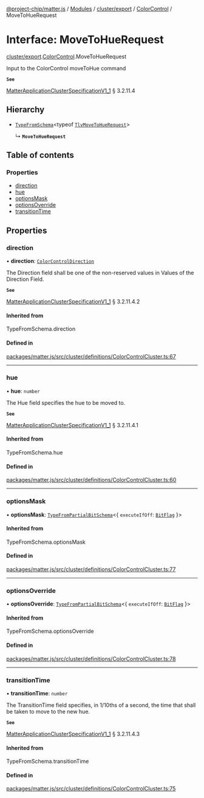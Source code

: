 [@project-chip/matter.js](../README.md) / [Modules](../modules.md) / [cluster/export](../modules/cluster_export.md) / [ColorControl](../modules/cluster_export.ColorControl.md) / MoveToHueRequest

# Interface: MoveToHueRequest

[cluster/export](../modules/cluster_export.md).[ColorControl](../modules/cluster_export.ColorControl.md).MoveToHueRequest

Input to the ColorControl moveToHue command

**`See`**

[MatterApplicationClusterSpecificationV1_1](spec_export.MatterApplicationClusterSpecificationV1_1.md) § 3.2.11.4

## Hierarchy

- [`TypeFromSchema`](../modules/tlv_export.md#typefromschema)\<typeof [`TlvMoveToHueRequest`](../modules/cluster_export.ColorControl.md#tlvmovetohuerequest)\>

  ↳ **`MoveToHueRequest`**

## Table of contents

### Properties

- [direction](cluster_export.ColorControl.MoveToHueRequest.md#direction)
- [hue](cluster_export.ColorControl.MoveToHueRequest.md#hue)
- [optionsMask](cluster_export.ColorControl.MoveToHueRequest.md#optionsmask)
- [optionsOverride](cluster_export.ColorControl.MoveToHueRequest.md#optionsoverride)
- [transitionTime](cluster_export.ColorControl.MoveToHueRequest.md#transitiontime)

## Properties

### direction

• **direction**: [`ColorControlDirection`](../enums/cluster_export.ColorControl.ColorControlDirection.md)

The Direction field shall be one of the non-reserved values in Values of the Direction Field.

**`See`**

[MatterApplicationClusterSpecificationV1_1](spec_export.MatterApplicationClusterSpecificationV1_1.md) § 3.2.11.4.2

#### Inherited from

TypeFromSchema.direction

#### Defined in

[packages/matter.js/src/cluster/definitions/ColorControlCluster.ts:67](https://github.com/project-chip/matter.js/blob/3adaded6/packages/matter.js/src/cluster/definitions/ColorControlCluster.ts#L67)

___

### hue

• **hue**: `number`

The Hue field specifies the hue to be moved to.

**`See`**

[MatterApplicationClusterSpecificationV1_1](spec_export.MatterApplicationClusterSpecificationV1_1.md) § 3.2.11.4.1

#### Inherited from

TypeFromSchema.hue

#### Defined in

[packages/matter.js/src/cluster/definitions/ColorControlCluster.ts:60](https://github.com/project-chip/matter.js/blob/3adaded6/packages/matter.js/src/cluster/definitions/ColorControlCluster.ts#L60)

___

### optionsMask

• **optionsMask**: [`TypeFromPartialBitSchema`](../modules/schema_export.md#typefrompartialbitschema)\<\{ `executeIfOff`: [`BitFlag`](../modules/schema_export.md#bitflag)  }\>

#### Inherited from

TypeFromSchema.optionsMask

#### Defined in

[packages/matter.js/src/cluster/definitions/ColorControlCluster.ts:77](https://github.com/project-chip/matter.js/blob/3adaded6/packages/matter.js/src/cluster/definitions/ColorControlCluster.ts#L77)

___

### optionsOverride

• **optionsOverride**: [`TypeFromPartialBitSchema`](../modules/schema_export.md#typefrompartialbitschema)\<\{ `executeIfOff`: [`BitFlag`](../modules/schema_export.md#bitflag)  }\>

#### Inherited from

TypeFromSchema.optionsOverride

#### Defined in

[packages/matter.js/src/cluster/definitions/ColorControlCluster.ts:78](https://github.com/project-chip/matter.js/blob/3adaded6/packages/matter.js/src/cluster/definitions/ColorControlCluster.ts#L78)

___

### transitionTime

• **transitionTime**: `number`

The TransitionTime field specifies, in 1/10ths of a second, the time that shall be taken to move to the new
hue.

**`See`**

[MatterApplicationClusterSpecificationV1_1](spec_export.MatterApplicationClusterSpecificationV1_1.md) § 3.2.11.4.3

#### Inherited from

TypeFromSchema.transitionTime

#### Defined in

[packages/matter.js/src/cluster/definitions/ColorControlCluster.ts:75](https://github.com/project-chip/matter.js/blob/3adaded6/packages/matter.js/src/cluster/definitions/ColorControlCluster.ts#L75)
